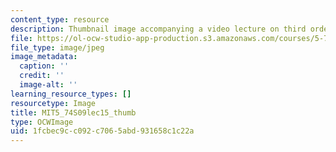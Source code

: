 ```yaml
---
content_type: resource
description: Thumbnail image accompanying a video lecture on third order spectroscopy.
file: https://ol-ocw-studio-app-production.s3.amazonaws.com/courses/5-74-introductory-quantum-mechanics-ii-spring-2009/1fcbec9cc092c7065abd931658c1c22a_MIT5_74S09lec15_thumb.jpg
file_type: image/jpeg
image_metadata:
  caption: ''
  credit: ''
  image-alt: ''
learning_resource_types: []
resourcetype: Image
title: MIT5_74S09lec15_thumb
type: OCWImage
uid: 1fcbec9c-c092-c706-5abd-931658c1c22a
---
```

